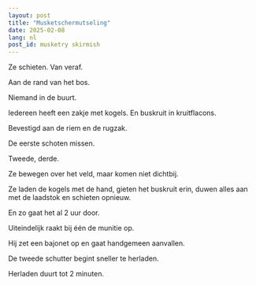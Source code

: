 ```yaml
---
layout: post
title: "Musketschermutseling"
date: 2025-02-08
lang: nl
post_id: musketry skirmish
---
```


<!-- © 2025 Artur Kraskov, Monada Dominion.
Dit werk is gelicentieerd onder een Creative Commons Naamsvermelding-NietCommercieel-GeenAfgeleideWerken 4.0 Internationale Licentie. -->

Ze schieten. Van veraf.

Aan de rand van het bos.

Niemand in de buurt.

Iedereen heeft een zakje met kogels. En buskruit in kruitflacons.

Bevestigd aan de riem en de rugzak.

De eerste schoten missen.

Tweede, derde.

Ze bewegen over het veld, maar komen niet dichtbij.

Ze laden de kogels met de hand, gieten het buskruit erin, duwen alles aan met de laadstok en schieten opnieuw.

En zo gaat het al 2 uur door.

Uiteindelijk raakt bij één de munitie op.

Hij zet een bajonet op en gaat handgemeen aanvallen.

De tweede schutter begint sneller te herladen.

Herladen duurt tot 2 minuten.
